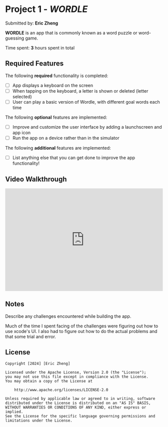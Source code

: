 # Project 1 - *WORDLE*

Submitted by: **Eric Zheng**

**WORDLE** is an app that is commonly known as a word puzzle or word-guessing game.

Time spent: **3** hours spent in total

## Required Features

The following **required** functionality is completed:

- [ ] App displays a keyboard on the screen
- [ ] When tapping on the keyboard, a letter is shown or deleted (letter selected)
- [ ] User can play a basic version of Wordle, with different goal words each time

The following **optional** features are implemented:

- [ ] Improve and customize the user interface by adding a launchscreen and app icon
- [ ] Run the app on a device rather than in the simulator

The following **additional** features are implemented:

- [ ] List anything else that you can get done to improve the app functionality!

## Video Walkthrough

<div style="position: relative; padding-bottom: 65.03401360544217%; height: 0;">
  <iframe src="https://www.loom.com/embed/fc65e480b33c4729a807fb434d490a6d?sid=d302eb00-f67f-4a8f-b039-7c5e2a3f2308" frameborder="0" webkitallowfullscreen mozallowfullscreen   allowfullscreen style="position: absolute; top: 0; left: 0; width: 100%; height: 100%;">
  </iframe>
</div>


## Notes

Describe any challenges encountered while building the app.

Much of the time I spent facing of the challenges were figuring out how to use xcode's UI. I also had to figure out how to do the actual problems and that some trial and error.

## License

    Copyright [2024] [Eric Zheng]

    Licensed under the Apache License, Version 2.0 (the "License");
    you may not use this file except in compliance with the License.
    You may obtain a copy of the License at

        http://www.apache.org/licenses/LICENSE-2.0

    Unless required by applicable law or agreed to in writing, software
    distributed under the License is distributed on an "AS IS" BASIS,
    WITHOUT WARRANTIES OR CONDITIONS OF ANY KIND, either express or implied.
    See the License for the specific language governing permissions and
    limitations under the License.

